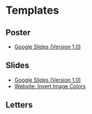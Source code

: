 # Templates
## Poster
- [Google Slides (Version 1.0)](https://docs.google.com/presentation/d/1-hjb7gsEo3X1DCsjS74DnK8gi5zSaxSwLLsqiro7jLc/edit?usp=sharing)

## Slides
- [Google Slides (Version 1.0)](https://docs.google.com/presentation/d/1Wt4WZOTX8c_ZpDMFx16zGgvPOfdXkbwxaprW4xNe9ko/edit?usp=sharing)
- [Website: Invert Image Colors](https://pinetools.com/invert-image-colors)

## Letters
